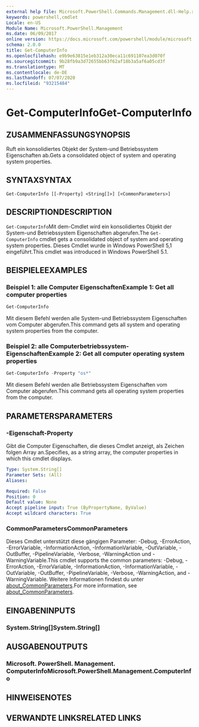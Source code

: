 ```yaml
---
external help file: Microsoft.PowerShell.Commands.Management.dll-Help.xml
keywords: powershell,cmdlet
Locale: en-US
Module Name: Microsoft.PowerShell.Management
ms.date: 06/09/2017
online version: https://docs.microsoft.com/powershell/module/microsoft.powershell.management/get-computerinfo?view=powershell-5.1&WT.mc_id=ps-gethelp
schema: 2.0.0
title: Get-ComputerInfo
ms.openlocfilehash: e9b9e63815e1eb312a30eca11c691107ea3d070f
ms.sourcegitcommit: 9b28fb9a3d72655bb63f62af18b3a5af6a05cd3f
ms.translationtype: MT
ms.contentlocale: de-DE
ms.lasthandoff: 07/07/2020
ms.locfileid: "93215484"
---
```

# <span data-ttu-id="037a6-103">Get-ComputerInfo</span><span class="sxs-lookup"><span data-stu-id="037a6-103">Get-ComputerInfo</span></span>

## <span data-ttu-id="037a6-104">ZUSAMMENFASSUNG</span><span class="sxs-lookup"><span data-stu-id="037a6-104">SYNOPSIS</span></span>
<span data-ttu-id="037a6-105">Ruft ein konsolidiertes Objekt der System-und Betriebssystem Eigenschaften ab.</span><span class="sxs-lookup"><span data-stu-id="037a6-105">Gets a consolidated object of system and operating system properties.</span></span>

## <span data-ttu-id="037a6-106">SYNTAX</span><span class="sxs-lookup"><span data-stu-id="037a6-106">SYNTAX</span></span>

```
Get-ComputerInfo [[-Property] <String[]>] [<CommonParameters>]
```

## <span data-ttu-id="037a6-107">DESCRIPTION</span><span class="sxs-lookup"><span data-stu-id="037a6-107">DESCRIPTION</span></span>

<span data-ttu-id="037a6-108">`Get-ComputerInfo`Mit dem-Cmdlet wird ein konsolidiertes Objekt der System-und Betriebssystem Eigenschaften abgerufen.</span><span class="sxs-lookup"><span data-stu-id="037a6-108">The `Get-ComputerInfo` cmdlet gets a consolidated object of system and operating system properties.</span></span>
<span data-ttu-id="037a6-109">Dieses Cmdlet wurde in Windows PowerShell 5,1 eingeführt.</span><span class="sxs-lookup"><span data-stu-id="037a6-109">This cmdlet was introduced in Windows PowerShell 5.1.</span></span>

## <span data-ttu-id="037a6-110">BEISPIELE</span><span class="sxs-lookup"><span data-stu-id="037a6-110">EXAMPLES</span></span>

### <span data-ttu-id="037a6-111">Beispiel 1: alle Computer Eigenschaften</span><span class="sxs-lookup"><span data-stu-id="037a6-111">Example 1: Get all computer properties</span></span>

```powershell
Get-ComputerInfo
```

<span data-ttu-id="037a6-112">Mit diesem Befehl werden alle System-und Betriebssystem Eigenschaften vom Computer abgerufen.</span><span class="sxs-lookup"><span data-stu-id="037a6-112">This command gets all system and operating system properties from the computer.</span></span>

### <span data-ttu-id="037a6-113">Beispiel 2: alle Computerbetriebssystem-Eigenschaften</span><span class="sxs-lookup"><span data-stu-id="037a6-113">Example 2: Get all computer operating system properties</span></span>

```powershell
Get-ComputerInfo -Property "os*"
```

<span data-ttu-id="037a6-114">Mit diesem Befehl werden alle Betriebssystem Eigenschaften vom Computer abgerufen.</span><span class="sxs-lookup"><span data-stu-id="037a6-114">This command gets all operating system properties from the computer.</span></span>

## <span data-ttu-id="037a6-115">PARAMETERS</span><span class="sxs-lookup"><span data-stu-id="037a6-115">PARAMETERS</span></span>

### <span data-ttu-id="037a6-116">-Eigenschaft</span><span class="sxs-lookup"><span data-stu-id="037a6-116">-Property</span></span>

<span data-ttu-id="037a6-117">Gibt die Computer Eigenschaften, die dieses Cmdlet anzeigt, als Zeichen folgen Array an.</span><span class="sxs-lookup"><span data-stu-id="037a6-117">Specifies, as a string array, the computer properties in which this cmdlet displays.</span></span>

```yaml
Type: System.String[]
Parameter Sets: (All)
Aliases:

Required: False
Position: 0
Default value: None
Accept pipeline input: True (ByPropertyName, ByValue)
Accept wildcard characters: True
```

### <span data-ttu-id="037a6-118">CommonParameters</span><span class="sxs-lookup"><span data-stu-id="037a6-118">CommonParameters</span></span>

<span data-ttu-id="037a6-119">Dieses Cmdlet unterstützt diese gängigen Parameter: -Debug, -ErrorAction, -ErrorVariable, -InformationAction, -InformationVariable, -OutVariable, -OutBuffer, -PipelineVariable, -Verbose, -WarningAction und -WarningVariable.</span><span class="sxs-lookup"><span data-stu-id="037a6-119">This cmdlet supports the common parameters: -Debug, -ErrorAction, -ErrorVariable, -InformationAction, -InformationVariable, -OutVariable, -OutBuffer, -PipelineVariable, -Verbose, -WarningAction, and -WarningVariable.</span></span> <span data-ttu-id="037a6-120">Weitere Informationen findest du unter [about_CommonParameters](../Microsoft.PowerShell.Core/About/about_CommonParameters.md).</span><span class="sxs-lookup"><span data-stu-id="037a6-120">For more information, see [about_CommonParameters](../Microsoft.PowerShell.Core/About/about_CommonParameters.md).</span></span>

## <span data-ttu-id="037a6-121">EINGABEN</span><span class="sxs-lookup"><span data-stu-id="037a6-121">INPUTS</span></span>

### <span data-ttu-id="037a6-122">System.String[]</span><span class="sxs-lookup"><span data-stu-id="037a6-122">System.String[]</span></span>

## <span data-ttu-id="037a6-123">AUSGABEN</span><span class="sxs-lookup"><span data-stu-id="037a6-123">OUTPUTS</span></span>

### <span data-ttu-id="037a6-124">Microsoft. PowerShell. Management. ComputerInfo</span><span class="sxs-lookup"><span data-stu-id="037a6-124">Microsoft.PowerShell.Management.ComputerInfo</span></span>

## <span data-ttu-id="037a6-125">HINWEISE</span><span class="sxs-lookup"><span data-stu-id="037a6-125">NOTES</span></span>

## <span data-ttu-id="037a6-126">VERWANDTE LINKS</span><span class="sxs-lookup"><span data-stu-id="037a6-126">RELATED LINKS</span></span>
